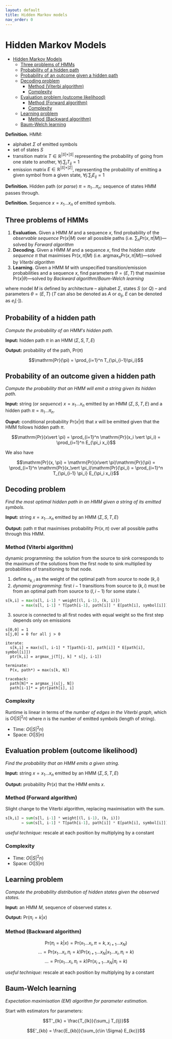 ```yaml
---
layout: default
title: Hidden Markov models
nav_order: 0
---
```


# Hidden Markov Models
- [Hidden Markov Models](#hidden-markov-models)
  - [Three problems of HMMs](#three-problems-of-hmms)
  - [Probability of a hidden path](#probability-of-a-hidden-path)
  - [Probability of an outcome given a hidden path](#probability-of-an-outcome-given-a-hidden-path)
  - [Decoding problem](#decoding-problem)
    - [Method (Viterbi algorithm)](#method-viterbi-algorithm)
    - [Complexity](#complexity)
  - [Evaluation problem (outcome likelihood)](#evaluation-problem-outcome-likelihood)
    - [Method (Forward algorithm)](#method-forward-algorithm)
    - [Complexity](#complexity-1)
  - [Learning problem](#learning-problem)
    - [Method (Backward algorithm)](#method-backward-algorithm)
  - [Baum-Welch learning](#baum-welch-learning)

**Definition.** HMM:

* alphabet $\Sigma$ of emitted symbols
* set of states $S$
* transition matrix $T \in \mathbb{R}^{\vert S\vert  \times \vert S\vert }$ representing the probability of going from one state to another, $\forall j. \sum_{i}T_{ij} = 1$
* emission matrix $E \in \mathbb{R}^{\vert S\vert  \times \vert \Sigma\vert }$, representing the probability of emitting a given symbol from a given state, $\forall j. \sum_{i} E_{ij} = 1$


**Definition.** Hidden path (or *parse*) $\pi = \pi_1 \dots \pi_n$: sequence of states HMM passes through.

**Definition.** Sequence $x = x_1\dots x_n$ of emitted symbols.

## Three problems of HMMs
1. **Evaluation.** Given a HMM $M$ and a sequence $x$, find probability of the *observable sequence* $\mathrm{Pr}(x\vert M)$ over all possible paths (i.e. $\sum_\pi \mathrm{Pr}(x, \pi\vert M)$)—solved by *Forward algorithm*
2. **Decoding.** Given a HMM $M$ and a sequence $x$, find the *hidden state sequence* $\pi$ that maximises $\mathrm{Pr}(x, \pi\vert M)$ (i.e. $\mathrm{argmax}_\pi \mathrm{Pr}(x, \pi \vert M)$)—solved by *Viterbi algorithm*
3. **Learning.** Given a HMM $M$ with unspecified transition/emission probabilities and a sequence $x$, find parameters $\theta = (E, T)$ that maximise $\mathrm{Pr}(x\vert \theta)$—solved by *Backward algorithm*/*Baum-Welch learning*

where model $M$ is defined by architecture – alphabet $\Sigma$, states $S$ (or $Q$) – and parameters $\theta = (E, T)$ ($T$ can also be denoted as $A$ or $a_{ij}$, $E$ can be denoted as $e_i[\cdot]$).

## Probability of a hidden path

*Compute the probability of an HMM's hidden path.*

**Input:** hidden path $\pi$ in an HMM $(\Sigma, S, T, E)$

**Output:** probability of the path, $\mathrm{Pr}(\pi)$

$$\mathrm{Pr}(\pi) = \prod_{i=1}^n T_{\pi_{i-1}\pi_i}$$

## Probability of an outcome given a hidden path

*Compute the probability that an HMM will emit a string given its hidden path.*

**Input:** string (or *sequence*) $x = x_1\dots x_n$ emitted by an HMM $(\Sigma, S, T, E)$ and a hidden path $\pi = \pi_1\dots \pi_n$.

**Ouput:** conditional probability $\mathrm{Pr}(x\vert \pi)$ that $x$ will be emitted given that the HMM follows hidden path $\pi$.

$$\mathrm{Pr}(x\vert \pi) = \prod_{i=1}^n \mathrm{Pr}(x_i \vert  \pi_i) = \prod_{i=1}^n E_{\pi_i x_i}$$


We also have

$$\mathrm{Pr}(x, \pi) = \mathrm{Pr}(x\vert \pi)\mathrm{Pr}(\pi) = \prod_{i=1}^n \mathrm{Pr}(x_\vert \pi_i)\mathrm{Pr}(\pi_i) = \prod_{i=1}^n T_{\pi_{i-1} \pi_i} E_{\pi_i x_i}$$


## Decoding problem

*Find the most optimal hidden path in an HMM given a string of its emitted symbols.*

**Input:** string $x = x_1\dots x_n$ emitted by an HMM $(\Sigma, S, T, E)$

**Output:** path $\pi$ that maximises probability $\mathrm{Pr}(x, \pi)$ over all possible paths through this HMM.


### Method (Viterbi algorithm)
 dynamic programming: the solution from the source to sink corresponds to the maximum of the solutions from the first node to sink multiplied by probabilities of transitioning to that node.

1. define $s_{k,i}$ as the weight of the optimal path from *source* to node $(k,i)$
2. *dynamic programming*: first $i-1$ transitions from source to $(k,i)$ must be from an optimal path from source to $(l, i-1)$ for some state $l$.

```python
s[k,i] = max(s[l, i-1] * weight[(l, i-1), (k, i)])
       = max(s[l, i-1] * T[path[i-1], path[i]] * E[path[i], symbol[i]])
```
3. source is connected to all first nodes with equal weight so the first step depends only on emissions

```
s[0,0] = 1
s[j,0] = 0 for all j > 0

iterate:
  s[k,i] = max(s[l, i-1] * T[path[i-1], path[i]] * E[path[i], symbol[i]])
  ptr[k,i] = argmax_j(T[j, k] * s[j, i-1])

terminate:
  P(x, path*) = max(s[k, N])

traceback:
  path[N]* = argmax_j(s[j, N])
  path[i-1]* = ptr[path[i], i]
```

### Complexity

Runtime is linear in terms of the *number of edges in the Viterbi graph*, which is $O(\vert S\vert ^2 n)$ where $n$ is the number of emitted symbols (length of string).

* Time: $O(\vert S\vert ^2 n)$
* Space: $O(\vert S\vert n)$


## Evaluation problem (outcome likelihood)

*Find the probability that an HMM emits a given string.*

**Input:** string $x=x_1\dots x_n$ emitted by an HMM $(\Sigma, S, T, E)$

**Output:** probability $\mathrm{Pr}(x)$ that the HMM emits $x$.

### Method (Forward algorithm)
Slight change to the Viterbi algorithm, replacing maximisation with the sum.

```python
s[k,i] = sum(s[l, i-1] * weight[(l, i-1), (k, i)])
       = sum(s[l, i-1] * T[path[i-1], path[i]] * E[path[i], symbol[i]])
```
*useful technique:* rescale at each position by multiplying by a constant

### Complexity

* Time: $O(\vert S\vert ^2n)$
* Space: $O(\vert S\vert n)$

## Learning problem

*Compute the probability distribution of hidden states given the observed states.*

**Input:** an HMM $M$, sequence of observed states $x$.

**Output:** $\mathrm{Pr}(\pi_i =k \vert  x)$

### Method (Backward algorithm)

$$\mathrm{Pr}(\pi_i=k\vert x) = \mathrm{Pr}(x_1\dots x_i, \pi=k, x_{i+1}\dots x_N)$$
$$ ... = \mathrm{Pr}(x_1\dots x_i, \pi_i = k) \mathrm{Pr}(x_{i+1} \dots x_N \vert  x_1\dots x_i, \pi_i = k)$$
$$... = \mathrm{Pr}(x_1\dots x_i, \pi_i = k)\mathrm{Pr}(x_{i+1}\dots x_N\vert  \pi_i = k)$$

*useful technique:* rescale at each position by multiplying by a constant

## Baum-Welch learning

*Expectation maximisation (EM) algorithm for parameter estimation.*

Start with estimators for parameters:

$$T'_{lk} = \frac{T_{lk}}{\sum_j T_{lj}}$$

$$E'_{kb} = \frac{E_{kb}}{\sum_{c\in \Sigma} E_{kc}}$$